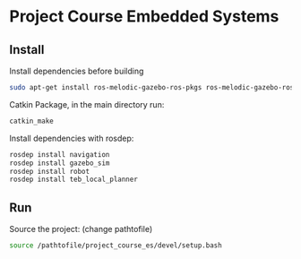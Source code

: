 # Project Course Embedded Systems

## Install

Install dependencies before building

```bash
sudo apt-get install ros-melodic-gazebo-ros-pkgs ros-melodic-gazebo-ros-control
```

Catkin Package, in the main directory run:

```bash
catkin_make
```

Install dependencies with rosdep:

```bash
rosdep install navigation
rosdep install gazebo_sim
rosdep install robot
rosdep install teb_local_planner
```

## Run

Source the project: (change pathtofile)

```bash
source /pathtofile/project_course_es/devel/setup.bash
```
